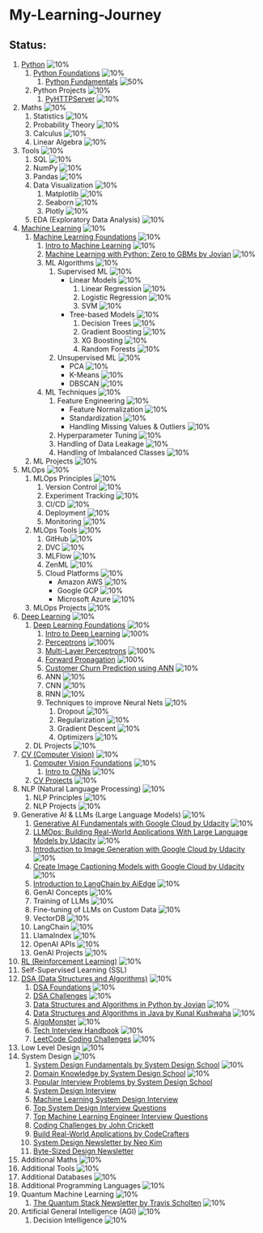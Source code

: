 # My-Learning-Journey


## Status:

1. [Python](/Python) ![10%](https://progress-bar.dev/10)
    1. [Python Foundations](/Python/01-Python-Foundations) ![10%](https://progress-bar.dev/10)
        1. [Python Fundamentals](/Python/01-Python-Foundations/Python_01_Fundamentals.ipynb) ![50%](https://progress-bar.dev/50)
    2. Python Projects ![10%](https://progress-bar.dev/10)
        1. [PyHTTPServer](https://github.com/ancilcleetus/Personal-Projects/tree/main/PyHTTPServer) ![10%](https://progress-bar.dev/10)
2. Maths                        ![10%](https://progress-bar.dev/10)
    1. Statistics               ![10%](https://progress-bar.dev/10)
    2. Probability Theory       ![10%](https://progress-bar.dev/10)
    3. Calculus                 ![10%](https://progress-bar.dev/10)
    4. Linear Algebra           ![10%](https://progress-bar.dev/10)
3. Tools                        ![10%](https://progress-bar.dev/10)
    1. SQL                      ![10%](https://progress-bar.dev/10)
    2. NumPy                    ![10%](https://progress-bar.dev/10)
    3. Pandas                   ![10%](https://progress-bar.dev/10)
    4. Data Visualization       ![10%](https://progress-bar.dev/10)
        1. Matplotlib           ![10%](https://progress-bar.dev/10)
        2. Seaborn              ![10%](https://progress-bar.dev/10)
        3. Plotly               ![10%](https://progress-bar.dev/10)
    5. EDA (Exploratory Data Analysis) ![10%](https://progress-bar.dev/10)
4. [Machine Learning](/Machine-Learning) ![10%](https://progress-bar.dev/10)
    1. [Machine Learning Foundations](/Machine-Learning/01-Machine-Learning-Foundations) ![10%](https://progress-bar.dev/10)
        1. [Intro to Machine Learning](/Machine-Learning/01-Machine-Learning-Foundations/ML_01_Intro.ipynb) ![10%](https://progress-bar.dev/10)
        2. [Machine Learning with Python: Zero to GBMs by Jovian](https://jovian.ai/learn/machine-learning-with-python-zero-to-gbms) ![10%](https://progress-bar.dev/10)
        3. ML Algorithms            ![10%](https://progress-bar.dev/10)
            1. Supervised ML        ![10%](https://progress-bar.dev/10)
                - Linear Models        ![10%](https://progress-bar.dev/10)
                    1. Linear Regression     ![10%](https://progress-bar.dev/10)
                    2. Logistic Regression   ![10%](https://progress-bar.dev/10)
                    3. SVM                   ![10%](https://progress-bar.dev/10)
                - Tree-based Models    ![10%](https://progress-bar.dev/10)
                    1. Decision Trees        ![10%](https://progress-bar.dev/10)
                    2. Gradient Boosting     ![10%](https://progress-bar.dev/10)
                    3. XG Boosting           ![10%](https://progress-bar.dev/10)
                    4. Random Forests        ![10%](https://progress-bar.dev/10)
            2. Unsupervised ML      ![10%](https://progress-bar.dev/10)
                - PCA              ![10%](https://progress-bar.dev/10)
                - K-Means          ![10%](https://progress-bar.dev/10)
                - DBSCAN           ![10%](https://progress-bar.dev/10)
        4. ML Techniques            ![10%](https://progress-bar.dev/10)
            1. Feature Engineering              ![10%](https://progress-bar.dev/10)
                - Feature Normalization        ![10%](https://progress-bar.dev/10)
                - Standardization              ![10%](https://progress-bar.dev/10)
                - Handling Missing Values & Outliers   ![10%](https://progress-bar.dev/10)
            2. Hyperparameter Tuning            ![10%](https://progress-bar.dev/10)
            3. Handling of Data Leakage         ![10%](https://progress-bar.dev/10)
            4. Handling of Imbalanced Classes   ![10%](https://progress-bar.dev/10)
    2. ML Projects              ![10%](https://progress-bar.dev/10)
5. MLOps                        ![10%](https://progress-bar.dev/10)
    1. MLOps Principles         ![10%](https://progress-bar.dev/10)
        1. Version Control      ![10%](https://progress-bar.dev/10)
        2. Experiment Tracking  ![10%](https://progress-bar.dev/10)
        3. CI/CD                ![10%](https://progress-bar.dev/10)
        4. Deployment           ![10%](https://progress-bar.dev/10)
        5. Monitoring           ![10%](https://progress-bar.dev/10)
    2. MLOps Tools              ![10%](https://progress-bar.dev/10)
        1. GitHub               ![10%](https://progress-bar.dev/10)
        2. DVC                  ![10%](https://progress-bar.dev/10)
        3. MLFlow               ![10%](https://progress-bar.dev/10)
        4. ZenML                ![10%](https://progress-bar.dev/10)
        5. Cloud Platforms      ![10%](https://progress-bar.dev/10)
            - Amazon AWS       ![10%](https://progress-bar.dev/10)
            - Google GCP       ![10%](https://progress-bar.dev/10)
            - Microsoft Azure  ![10%](https://progress-bar.dev/10)
    3. MLOps Projects           ![10%](https://progress-bar.dev/10)
6. [Deep Learning](/Deep-Learning) ![10%](https://progress-bar.dev/10)
    1. [Deep Learning Foundations](/Deep-Learning/01-Deep-Learning-Foundations) ![10%](https://progress-bar.dev/10)
        1. [Intro to Deep Learning](/Deep-Learning/01-Deep-Learning-Foundations/DL_01_Intro.ipynb) ![100%](https://progress-bar.dev/100)
        2. [Perceptrons](/Deep-Learning/01-Deep-Learning-Foundations/DL_02_Perceptrons.ipynb) ![100%](https://progress-bar.dev/100)
        3. [Multi-Layer Perceptrons](/Deep-Learning/01-Deep-Learning-Foundations/DL_03_Multi_Layer_Perceptrons.ipynb) ![100%](https://progress-bar.dev/100)
        4. [Forward Propagation](/Deep-Learning/01-Deep-Learning-Foundations/DL_04_Forward_Propagation.ipynb) ![100%](https://progress-bar.dev/100)
        5. [Customer Churn Prediction using ANN](/Deep-Learning/01-Deep-Learning-Foundations/DL_05_Customer_Churn_Prediction_using_ANN.ipynb) ![10%](https://progress-bar.dev/10)
        1. ANN                      ![10%](https://progress-bar.dev/10)
        2. CNN                      ![10%](https://progress-bar.dev/10)
        3. RNN                      ![10%](https://progress-bar.dev/10)
        4. Techniques to improve Neural Nets    ![10%](https://progress-bar.dev/10)
            1. Dropout              ![10%](https://progress-bar.dev/10)
            2. Regularization       ![10%](https://progress-bar.dev/10)
            3. Gradient Descent     ![10%](https://progress-bar.dev/10)
            4. Optimizers           ![10%](https://progress-bar.dev/10)
    2. DL Projects              ![10%](https://progress-bar.dev/10)
7. [CV (Computer Vision)](/Computer-Vision) ![10%](https://progress-bar.dev/10)
    1. [Computer Vision Foundations](/Computer-Vision/01-Computer-Vision-Foundations) ![10%](https://progress-bar.dev/10)
        1. [Intro to CNNs](/Computer-Vision/01-Computer-Vision-Foundations/CV_01_Intro_to_CNNs.ipynb) ![10%](https://progress-bar.dev/10)
    2. [CV Projects](/Computer-Vision/02-Computer-Vision-Projects) ![10%](https://progress-bar.dev/10)
8. NLP (Natural Language Processing)    ![10%](https://progress-bar.dev/10)
    1. NLP Principles       ![10%](https://progress-bar.dev/10)
    2. NLP Projects         ![10%](https://progress-bar.dev/10)
9. Generative AI & LLMs (Large Language Models)     ![10%](https://progress-bar.dev/10)
    1. [Generative AI Fundamentals with Google Cloud by Udacity](https://www.udacity.com/course/generative-ai-fundamentals-for-google-cloud--cd13291)      ![10%](https://progress-bar.dev/10)
    2. [LLMOps: Building Real-World Applications With Large Language Models by Udacity](https://www.udacity.com/course/building-real-world-applications-with-large-language-models--cd13455)      ![10%](https://progress-bar.dev/10)
    3. [Introduction to Image Generation with Google Cloud by Udacity](https://www.udacity.com/course/introduction-image-generation-google-cloud--cd12982)      ![10%](https://progress-bar.dev/10)
    4. [Create Image Captioning Models with Google Cloud by Udacity](https://www.udacity.com/course/create-image-captioning-models-google-cloud--cd12986)      ![10%](https://progress-bar.dev/10)
    5. [Introduction to LangChain by AiEdge](https://learn.theaiedge.io/p/introduction-to-langchain)    ![10%](https://progress-bar.dev/10)
    1. GenAI Concepts       ![10%](https://progress-bar.dev/10)
    2. Training of LLMs     ![10%](https://progress-bar.dev/10)
    3. Fine-tuning of LLMs on Custom Data   ![10%](https://progress-bar.dev/10)
    4. VectorDB             ![10%](https://progress-bar.dev/10)
    5. LangChain            ![10%](https://progress-bar.dev/10)
    6. LlamaIndex           ![10%](https://progress-bar.dev/10)
    7. OpenAI APIs          ![10%](https://progress-bar.dev/10)
    8. GenAI Projects       ![10%](https://progress-bar.dev/10)
10. [RL (Reinforcement Learning)](/Reinforcement-Learning) ![10%](https://progress-bar.dev/10)
11. Self-Supervised Learning (SSL)
12. [DSA (Data Structures and Algorithms)](/Data-Structures-and-Algorithms) ![10%](https://progress-bar.dev/10)
    1. [DSA Foundations](/Data-Structures-and-Algorithms/01-DSA-Foundations) ![10%](https://progress-bar.dev/10)
    2. [DSA Challenges](/Data-Structures-and-Algorithms/02-DSA-Challenges) ![10%](https://progress-bar.dev/10)
    1. [Data Structures and Algorithms in Python by Jovian](https://jovian.ai/learn/data-structures-and-algorithms-in-python)   ![10%](https://progress-bar.dev/10)
    2. [Data Structures and Algorithms in Java by Kunal Kushwaha](https://www.techwithkunal.com/courses/dsa)   ![10%](https://progress-bar.dev/10)
    3. [AlgoMonster](https://algo.monster/)    ![10%](https://progress-bar.dev/10)
    4. [Tech Interview Handbook](https://www.techinterviewhandbook.org/)       ![10%](https://progress-bar.dev/10)
    5. [LeetCode Coding Challenges](https://leetcode.com/)      ![10%](https://progress-bar.dev/10)
13. Low Level Design    ![10%](https://progress-bar.dev/10)
14. System Design   ![10%](https://progress-bar.dev/10)
    1. [System Design Fundamentals by System Design School](https://systemdesignschool.io/fundamentals/what-is-system-design-interview)   ![10%](https://progress-bar.dev/10)
    2. [Domain Knowledge by System Design School](https://systemdesignschool.io/courses/domain-knowledge)   ![10%](https://progress-bar.dev/10)
    3. [Popular Interview Problems by System Design School](https://systemdesignschool.io/courses/solutions)
    4. [System Design Interview](https://bytebytego.com/)
    5. [Machine Learning System Design Interview](https://bytebytego.com/intro/machine-learning-system-design-interview)
    6. [Top System Design Interview Questions](https://www.tryexponent.com/questions?type=system-design)
    7. [Top Machine Learning Engineer Interview Questions](https://www.tryexponent.com/questions?role=ml-engineer)
    8. [Coding Challenges by John Crickett](https://codingchallenges.fyi/)
    9. [Build Real-World Applications by CodeCrafters](https://codecrafters.io/)
    10. [System Design Newsletter by Neo Kim](https://newsletter.systemdesign.one/)
    11. [Byte-Sized Design Newsletter](https://bytesizeddesign.substack.com/)
15. Additional Maths        ![10%](https://progress-bar.dev/10)
16. Additional Tools        ![10%](https://progress-bar.dev/10)
17. Additional Databases    ![10%](https://progress-bar.dev/10)
18. Additional Programming Languages    ![10%](https://progress-bar.dev/10)
19. Quantum Machine Learning    ![10%](https://progress-bar.dev/10)
    1. [The Quantum Stack Newsletter by Travis Scholten](https://travislscholten.substack.com/)     ![10%](https://progress-bar.dev/10)
20. Artificial General Intelligence (AGI)   ![10%](https://progress-bar.dev/10)
    1. Decision Intelligence    ![10%](https://progress-bar.dev/10)
